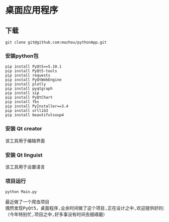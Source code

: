 # 桌面应用程序


## 下载
```
git clone git@github.com:mazhou/pythonApp.git
```


### 安装python包
```
pip install PyQt5==5.10.1 
pip install PyQt5-tools
pip install requests
pip install PyQtWebEngine
pip install plotly
pip install pyqtgraph
pip install sip
pip install PyQtChart
pip install fbs 
pip install PyInstaller==3.4
pip install urllib3
pip install beautifulsoup4
```

### 安装 Qt creator
该工具用于编辑界面

### 安装 Qt linguist
该工具用于设置语言


### 项目运行
```
python Main.py
```

<pre>
最近做了一个爬虫项目
偶然发现PyQt5，桌面程序,业余时间做了这个项目,正在设计之中,欢迎提供好的想法
（今年特别忙,项目之中,好多事没有时间去细琢磨）
</pre>
